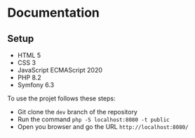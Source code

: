 # **Documentation**

## **Setup**

- HTML 5
- CSS 3
- JavaScript ECMAScript 2020
- PHP 8.2
- Symfony 6.3

To use the projet follows these steps:

- Git clone the `dev` branch of the repository
- Run the command `php -S localhost:8080 -t public`
- Open you browser and go the URL `http://localhost:8080/`
